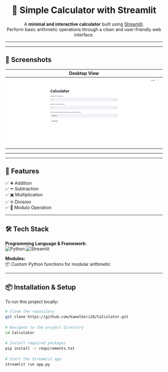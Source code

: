 <h1 align="center">🧮 Simple Calculator with Streamlit</h1>

<p align="center">
  A <strong>minimal and interactive calculator</strong> built using <a href="https://streamlit.io/">Streamlit</a>.<br>
  Perform basic arithmetic operations through a clean and user-friendly web interface.
</p>

---

---

## 📸 Screenshots

| Desktop View |
|--------------|
| <img src="./screenshots/01_Home.png" alt="Homepage Screenshot" width="100%" /> |

---


---

## 🚀 Features

✅ ➕ Addition  
✅ ➖ Subtraction  
✅ ✖️ Multiplication  
✅ ➗ Division  
✅ 🧩 Modulo Operation  

---

## 🛠️ Tech Stack

**Programming Language & Framework:**  
![Python](https://img.shields.io/badge/Python-3.x-blue?style=for-the-badge&logo=python&logoColor=white)
![Streamlit](https://img.shields.io/badge/Streamlit-1.x-FF4B4B?style=for-the-badge&logo=streamlit&logoColor=white)

**Modules:**  
📦 Custom Python functions for modular arithmetic

---

## 📦 Installation & Setup

To run this project locally:

```bash
# Clone the repository
git clone https://github.com/kamalkori28/Calculator.git

# Navigate to the project directory
cd Calculator

# Install required packages
pip install -r requirements.txt

# Start the Streamlit app
streamlit run app.py
